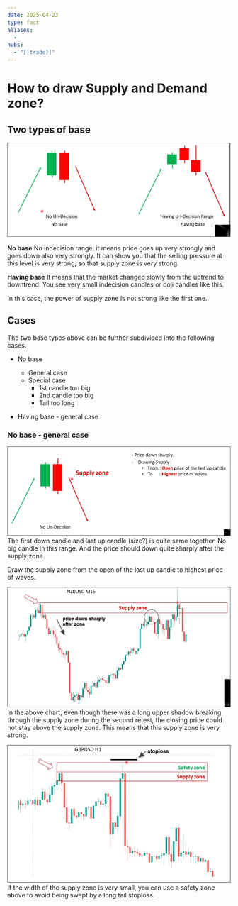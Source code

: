 ```yaml
---
date: 2025-04-23
type: fact
aliases:
  -
hubs:
  - "[[trade]]"
---
```


# How to draw Supply and Demand zone?

## Two types of base

![two-types-of-base.png](../assets/imgs/two-types-of-base.png)

**No base**
No indecision range, it means price goes up very strongly and goes down also very strongly. It can show you that the selling pressure at this level is very strong, so that supply zone is very strong.

**Having base**
It means that the market changed slowly from the uptrend to downtrend. You see very small indecision candles or doji candles like this.

In this case, the power of supply zone is not strong like the first one.


## Cases

The two base types above can be further subdivided into the following cases.

- No base
    - General case
    - Special case
        - 1st candle too big
        - 2nd candle too big
        - Tail too long

- Having base - general case


### No base - general case

![no-base-general-case.png](../assets/imgs/no-base-general-case.png)
 The first down candle and last up candle (size?) is quite same together. No big candle in this range. And the price should down quite sharply after the supply zone.

 Draw the supply zone from the open of the last up candle to highest price of waves.

![example-supply-zone-1.png](../assets/imgs/example-supply-zone-1.png)
In the above chart, even though there was a long upper shadow breaking through the supply zone during the second retest, the closing price could not stay above the supply zone. This means that this supply zone is very strong.

![example-of-supply-zone2.png](../assets/imgs/example-of-supply-zone2.png)
If the width of the supply zone is very small, you can use a safety zone above to avoid being swept by a long tail stoploss.



